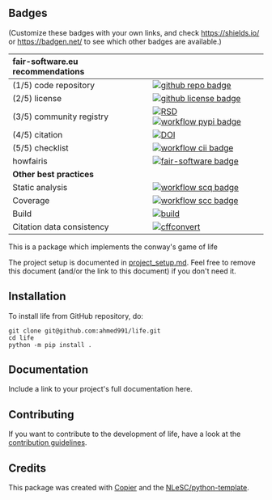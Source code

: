 ## Badges

(Customize these badges with your own links, and check https://shields.io/ or https://badgen.net/ to see which other badges are available.)

| fair-software.eu recommendations | |
| :-- | :--  |
| (1/5) code repository              | [![github repo badge](https://img.shields.io/badge/github-repo-000.svg?logo=github&labelColor=gray&color=blue)](https://github.com/ahmed991/life) |
| (2/5) license                      | [![github license badge](https://img.shields.io/github/license/ahmed991/life)](https://github.com/ahmed991/life) |
| (3/5) community registry           | [![RSD](https://img.shields.io/badge/rsd-life-00a3e3.svg)](https://www.research-software.nl/software/life) [![workflow pypi badge](https://img.shields.io/pypi/v/life.svg?colorB=blue)](https://pypi.python.org/project/life/) |
| (4/5) citation                     | [![DOI](https://zenodo.org/badge/DOI/<replace-with-created-DOI>.svg)](https://doi.org/<replace-with-created-DOI>)|
| (5/5) checklist                    | [![workflow cii badge](https://bestpractices.coreinfrastructure.org/projects/<replace-with-created-project-identifier>/badge)](https://bestpractices.coreinfrastructure.org/projects/<replace-with-created-project-identifier>) |
| howfairis                          | [![fair-software badge](https://img.shields.io/badge/fair--software.eu-%E2%97%8F%20%20%E2%97%8F%20%20%E2%97%8F%20%20%E2%97%8F%20%20%E2%97%8B-yellow)](https://fair-software.eu) |
| **Other best practices**           | &nbsp; |
| Static analysis                    | [![workflow scq badge](https://sonarcloud.io/api/project_badges/measure?project=ahmed991_life&metric=alert_status)](https://sonarcloud.io/dashboard?id=ahmed991_life) |
| Coverage                           | [![workflow scc badge](https://sonarcloud.io/api/project_badges/measure?project=ahmed991_life&metric=coverage)](https://sonarcloud.io/dashboard?id=ahmed991_life) || Documentation                      | [![Documentation Status](https://readthedocs.org/projects/life/badge/?version=latest)](https://life.readthedocs.io/en/latest/?badge=latest) || **GitHub Actions**                 | &nbsp; |
| Build                              | [![build](https://github.com/ahmed991/life/actions/workflows/build.yml/badge.svg)](https://github.com/ahmed991/life/actions/workflows/build.yml) |
| Citation data consistency          | [![cffconvert](https://github.com/ahmed991/life/actions/workflows/cffconvert.yml/badge.svg)](https://github.com/ahmed991/life/actions/workflows/cffconvert.yml) || SonarCloud                         | [![sonarcloud](https://github.com/ahmed991/life/actions/workflows/sonarcloud.yml/badge.svg)](https://github.com/ahmed991/life/actions/workflows/sonarcloud.yml) |## How to use life

This is a package which implements the conway's game of life

The project setup is documented in [project_setup.md](project_setup.md). Feel free to remove this document (and/or the link to this document) if you don't need it.

## Installation

To install life from GitHub repository, do:

```console
git clone git@github.com:ahmed991/life.git
cd life
python -m pip install .
```

## Documentation

Include a link to your project's full documentation here.

## Contributing

If you want to contribute to the development of life,
have a look at the [contribution guidelines](CONTRIBUTING.md).

## Credits

This package was created with [Copier](https://github.com/copier-org/copier) and the [NLeSC/python-template](https://github.com/NLeSC/python-template).
